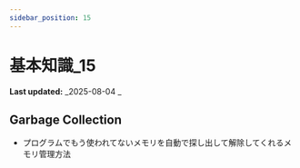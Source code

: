 ```yaml
---
sidebar_position: 15
---
```


# 基本知識\_15

**Last updated:** _2025-08-04 _

## Garbage Collection
- プログラムでもう使われてないメモリを自動で探し出して解除してくれるメモリ管理方法